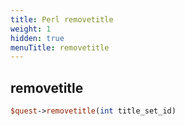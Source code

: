 ```yaml
---
title: Perl removetitle
weight: 1
hidden: true
menuTitle: removetitle
---
```

## removetitle
```perl
$quest->removetitle(int title_set_id)
```